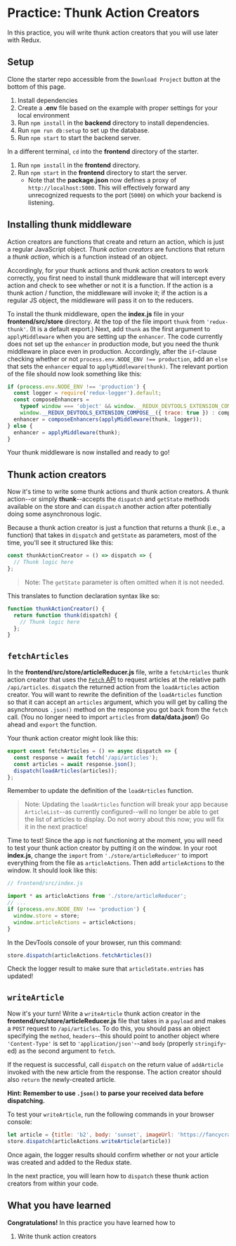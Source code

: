 # Practice: Thunk Action Creators

In this practice, you will write thunk action creators that you will use later
with Redux.

## Setup

Clone the starter repo accessible from the `Download Project` button at the
bottom of this page.

1. Install dependencies
2. Create a __.env__ file based on the example with proper settings for your
   local environment
3. Run `npm install` in the __backend__ directory to install dependencies.
4. Run `npm run db:setup` to set up the database.
5. Run `npm start` to start the backend server.

In a different terminal, `cd` into the __frontend__ directory of the starter.

1. Run `npm install` in the __frontend__ directory.
2. Run `npm start` in the __frontend__ directory to start the server.
   * Note that the __package.json__ now defines a proxy of
     `http://localhost:5000`. This will effectively forward any unrecognized
     requests to the port (`5000`) on which your backend is listening.

## Installing thunk middleware

Action creators are functions that create and return an action, which is just a
regular JavaScript object. _Thunk action creators_ are functions that return a
_thunk action_, which is a function instead of an object.

Accordingly, for your thunk actions and thunk action creators to work correctly,
you first need to install thunk middleware that will intercept every action and
check to see whether or not it is a function. If the action is a thunk action /
function, the middleware will invoke it; if the action is a regular JS object,
the middleware will pass it on to the reducers.

To install the thunk middleware, open the __index.js__ file in your
__frontend/src/store__ directory. At the top of the file import `thunk` from
`'redux-thunk'`. (It is a default export.) Next, add `thunk` as the first
argument to `applyMiddleware` when you are setting up the `enhancer`. The code
currently does not set up the `enhancer` in production mode, but you need the
thunk middleware in place even in production. Accordingly, after the `if`-clause
checking whether or not `process.env.NODE_ENV !== production`, add an `else`
that sets the `enhancer` equal to `applyMiddleware(thunk)`. The relevant portion
of the file should now look something like this:

```js
if (process.env.NODE_ENV !== 'production') {
  const logger = require('redux-logger').default;
  const composeEnhancers =
    typeof window === 'object' && window.__REDUX_DEVTOOLS_EXTENSION_COMPOSE__ ?
    window.__REDUX_DEVTOOLS_EXTENSION_COMPOSE__({ trace: true }) : compose;
  enhancer = composeEnhancers(applyMiddleware(thunk, logger));
} else {
  enhancer = applyMiddleware(thunk);
}
```

Your thunk middleware is now installed and ready to go!

## Thunk action creators

Now it's time to write some thunk actions and thunk action creators. A thunk
action--or simply __thunk__--accepts the `dispatch` and `getState` methods
available on the store and can `dispatch` another action after potentially doing
some asynchronous logic.

Because a thunk action creator is just a function that returns a thunk (i.e., a
function) that takes in `dispatch` and `getState` as parameters, most of the
time, you'll see it structured like this:

```js
const thunkActionCreator = () => dispatch => {
  // Thunk logic here
};
```

> Note: The `getState` parameter is often omitted when it is not needed.

This translates to function declaration syntax like so:

```js
function thunkActionCreator() {
  return function thunk(dispatch) {
    // Thunk logic here
  };
}
```

## `fetchArticles`

In the __frontend/src/store/articleReducer.js__ file, write a `fetchArticles`
thunk action creator that uses the [`Fetch` API][fetch] to request articles at
the relative path `/api/articles`. `dispatch` the returned action from the
`loadArticles` action creator. You will want to rewrite the definition of the
`loadArticles` function so that it can accept an `articles` argument, which you
will get by calling the asynchronous `.json()` method on the response you got
back from the `fetch` call. (You no longer need to import `articles` from
__data/data.json__!) Go ahead and `export` the function.

Your thunk action creator might look like this:

```js
export const fetchArticles = () => async dispatch => {
  const response = await fetch('/api/articles');
  const articles = await response.json();
  dispatch(loadArticles(articles));
};
```

Remember to update the definition of the `loadArticles` function.

> Note: Updating the `loadArticles` function will break your app because
> `ArticleList`--as currently configured--will no longer be able to get the list
> of articles to display. Do not worry about this now; you will fix it in the
> next practice!

Time to test! Since the app is not functioning at the moment, you will need to
test your thunk action creator by putting it on the window. In your root
__index.js__, change the `import` from `'./store/articleReducer'` to import
everything from the file as `articleActions`. Then add `articleActions` to the
window. It should look like this:

```js
// frontend/src/index.js

import * as articleActions from './store/articleReducer';
// ...
if (process.env.NODE_ENV !== 'production') {
  window.store = store;
  window.articleActions = articleActions;
}
```

In the DevTools console of your browser, run this command:

```js
store.dispatch(articleActions.fetchArticles())
```

Check the logger result to make sure that `articleState.entries` has updated!

## `writeArticle`

Now it's your turn! Write a `writeArticle` thunk action creator in the
__frontend/src/store/articleReducer.js__ file that takes in a `payload` and
makes a `POST` request to `/api/articles`. To do this, you should pass an object
specifying the `method`, `headers`--this should point to another object where
`'Content-Type'` is set to `'application/json'`--and `body` (properly
`stringify`-ed) as the second argument to `fetch`.

If the request is successful, call `dispatch` on the return value of
`addArticle` invoked with the new article from the response. The action
creator should also `return` the newly-created article.

**Hint: Remember to use `.json()` to parse your received data before
dispatching.**

To test your `writeArticle`, run the following commands in your browser console:

```js
let article = {title: 'b2', body: 'sunset', imageUrl: 'https://fancycrave.com/wp-content/uploads/2019/02/Stunning-Orange-and-Purple-Sunset-above-the-Sea-in-Thailand.jpg'}
store.dispatch(articleActions.writeArticle(article))
```

Once again, the logger results should confirm whether or not your article was
created and added to the Redux state.

In the next practice, you will learn how to `dispatch` these thunk action
creators from within your code.

## What you have learned

**Congratulations!** In this practice you have learned how to

1. Write thunk action creators

[fetch]: https://developer.mozilla.org/en-US/docs/Web/API/Fetch_API